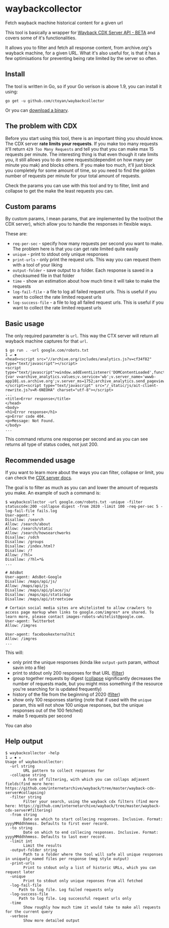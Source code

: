 # waybackcollector
Fetch wayback machine historical content for a given url

This tool is basically a wrapper for [Wayback CDX Server API - BETA](https://github.com/internetarchive/wayback/tree/master/wayback-cdx-server) and covers some of it's functionalities.

It allows you to filter and fetch all response content, from archive.org's wayback machine, for a given URL.
What it's also useful for, is that it has a few optimisations for preventing being rate limited by the server so often.

## Install
The tool is written in Go, so if your Go verison is above 1.9, you can install it using:

```
go get -u github.com/ctoyan/waybackcollector
```

Or you can [download a binary](https://github.com/ctoyan/waybackcollector/releases).

## The problem with CDX
Before you start using this tool, there is an important thing you should know. The CDX server **rate limits your requests**.
If you make too many requests it'll return `429 Too Many Requests` and tell you that you can make max 15 requests per minute.
The interesting thing is that even though it rate limits you, it still allows you to do some requests(dependint on how many per minute you mak) and blocks others.
If you make too much, it'll just block you completely for some amount of time, so you need to find the golden number of requests per minute for your total amount of requests.

Check the params you can use with this tool and try to filter, limit and collapse to get the make the least requests you can.

## Custom params
By custom params, I mean params, that are implemented by the tool(not the CDX server), which allow you to handle the responses in flexible ways.

These are:
- `req-per-sec` - specify how many requests per second you want to make. The problem here is that you can get rate limited quite easily
- `unique` - print to stdout only unique responses
- `print-urls` - only print the request urls. This way you can request them with a tool of your liking
- `output-folder` - save output to a folder. Each response is saved in a checksumed file in that folder
- `time` - show an estimation about how much time it will take to make the requests
- `log-fail-file` - a file to log all failed request urls. This is useful if you want to collect the rate limited request urls
- `log-success-file` - a file to log all failed request urls. This is useful if you want to collect the rate limited request urls

## Basic usage
The only required parameter is `url`. This way the CTX server will return all wayback machine captures for that `url`.

```
$ go run . -url google.com/robots.txt                                                                                                                                          1 ↵ ✹
<head><script src="//archive.org/includes/analytics.js?v=cf34f82" type="text/javascript"></script>
<script type="text/javascript">window.addEventListener('DOMContentLoaded',function(){var v=archive_analytics.values;v.service='wb';v.server_name='wwwb-app101.us.archive.org';v.server_ms=1752;archive_analytics.send_pageview({});});</script><script type="text/javascript" src="/_static/js/ait-client-rewrite.js?v=R-6NEOHA" charset="utf-8"></script>
...
<title>Error response</title>
</head>
<body>
<h1>Error response</h1>
<p>Error code 404.
<p>Message: Not Found.
</body>
...
```

This command returns one response per second and as you can see returns all type of status codes, not just 200.

## Recommended usage
If you want to learn more about the ways you can filter, collapse or limit, you can check the [CDX server docs](https://github.com/internetarchive/wayback/tree/master/wayback-cdx-server#intro-and-usage).

The goal is to filter as much as you can and lower the amount of requests you make. An example of such a command is:

```
$ waybackcollector -url google.com/robots.txt -unique -filter statuscode:200 -collapse digest -from 2020 -limit 100 -req-per-sec 5 -log-fail-file fails.log
User-agent: *
Disallow: /search
Allow: /search/about
Allow: /search/static
Allow: /search/howsearchworks
Disallow: /sdch
Disallow: /groups
Disallow: /index.html?
Disallow: /?
Allow: /?hl=
Disallow: /?hl=*&
...

# AdsBot
User-agent: AdsBot-Google
Disallow: /maps/api/js/
Allow: /maps/api/js
Disallow: /maps/api/place/js/
Disallow: /maps/api/staticmap
Disallow: /maps/api/streetview

# Certain social media sites are whitelisted to allow crawlers to access page markup when links to google.com/imgres* are shared. To learn more, please contact images-robots-whitelist@google.com.
User-agent: Twitterbot
Allow: /imgres

User-agent: facebookexternalhit
Allow: /imgres
...
```

This will:
- only print the unique responses (kinda like `output-path` param, without savin into a file)
- print to stdout only 200 responses for that URL ([filter](https://github.com/internetarchive/wayback/tree/master/wayback-cdx-server#filtering))
- group together requests by digest ([collapse](https://github.com/internetarchive/wayback/tree/master/wayback-cdx-server#collapsing) significantly decreases the number of requests made, but you might miss something if the resource you're searching for is updated frequently)
- history of the file from the beginning of 2020 ([filter](https://github.com/internetarchive/wayback/tree/master/wayback-cdx-server#filtering))
- show only 100 responses starting (note that if used with the `unique` param, this will not show 100 unique responses, but the unique responses out of the 100 fetched)
- make 5 requests per second

You can also

## Help output
```
$ waybackcollector -help                                                                                                                                                     1 ↵ ✹ ✭
Usage of waybackcollector:
  -url string
    	URL pattern to collect responses for
  -collapse string
    	A form of filtering, with which you can collaps adjasent fields(find more here: https://github.com/internetarchive/wayback/tree/master/wayback-cdx-server#collapsing)
  -filter string
    	Filter your search, using the wayback cdx filters (find more here: https://github.com/internetarchive/wayback/tree/master/wayback-cdx-server#filtering)
  -from string
    	Date on which to start collecing responses. Inclusive. Format: yyyyMMddhhmmss. Defaults to first ever record.
  -to string
    	Date on which to end collecing responses. Inclusive. Format: yyyyMMddhhmmss. Defaults to last ever record.
  -limit int
    	Limit the results
  -output-folder string
    	Path to a folder where the tool will safe all unique responses in uniquely named files per response (meg style output)
  -print-urls
    	Print to stdout only a list of historic URLs, which you can request later
  -unique
    	Print to stdout only unique reponses from all fetched
  -log-fail-file
      Path to log file. Log failed requests only
  -log-success-file
      Path to log file. Log successful request urls only
  -time
    	Show roughly how much time it would take to make all requests for the current query
  -verbose
    	Show more detailed output
 ```
